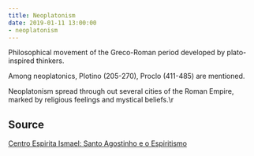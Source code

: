 ```yaml
---
title: Neoplatonism
date: 2019-01-11 13:00:00
- neoplatonism
---
```


Philosophical movement of the Greco-Roman period developed by 
plato-inspired thinkers. 

Among neoplatonics, Plotino (205-270), Proclo (411-485) are mentioned. 

Neoplatonism spread through out several cities of the Roman Empire, 
marked by religious feelings and mystical beliefs.\r

## Source
[Centro Espirita Ismael: Santo Agostinho e o Espiritismo](https://ceismael.com.br/filosofia/santo-agostinho-e-espiritismo.htm)

